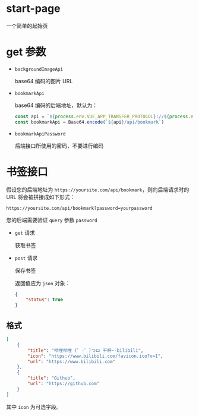 # start-page

一个简单的起始页

# get 参数

- `backgroundImageApi`

    base64 编码的图片 URL

- `bookmarkApi`

    base64 编码的后端地址，默认为：

    ```js
    const api = `${process.env.VUE_APP_TRANSFER_PROTOCOL}://${process.env.VUE_APP_DOMAIN}`
    const bookmarkApi = Base64.encode(`${api}/api/bookmark`)
    ```

- `bookmarkApiPassword`

    后端接口所使用的密码，不要进行编码

# 书签接口

假设您的后端地址为 `https://yoursite.com/api/bookmark`，则向后端请求时的 URL 将会被拼接成如下形式：

`https://yoursite.com/api/bookmark?password=yourpassword`

您的后端需要验证 `query` 参数 `password`

- `get` 请求

    获取书签

- `post` 请求

    保存书签

    返回值应为 `json` 对象：
    ```json
    {
        "status": true
    }
    ```

## 格式

```json
[
    {
        "title": "哔哩哔哩 (゜-゜)つロ 干杯~-bilibili",
        "icon": "https://www.bilibili.com/favicon.ico?v=1",
        "url": "https://www.bilibili.com"
    },
    {
        "title": "Github",
        "url": "https://github.com"
    }
]
```

其中 `icon` 为可选字段。
